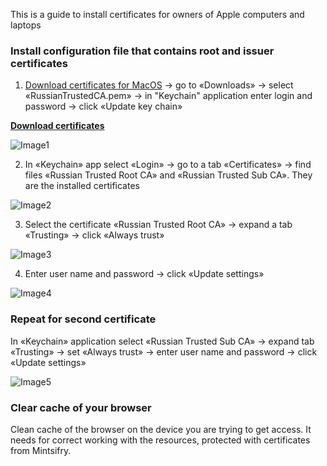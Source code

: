 This is a guide to install certificates for owners of Apple computers and laptops

### Install configuration file that contains root and issuer certificates

1. [Download certificates for MacOS](/tls/macos/russiantrustedca.pem) → go to «Downloads» → select «RussianTrustedCA.pem» → in "Keychain" application enter login and password → click «Update key chain»

**[Download certificates](/tls/macos/russiantrustedca.pem)**

![Image1](/tls/macos/macos-import-cert.webp "Import of certificate")

2. In «Keychain» app select «Login» → go to a tab «Certificates» → find files «Russian Trusted Root CA» and «Russian Trusted Sub CA». They are the installed certificates

![Image2](/tls/macos/macos-view-cert.webp "View of certificates in Keychain app")

3. Select the certificate «Russian Trusted Root CA» → expand a tab «Trusting» → click «Always trust»

![Image3](/tls/macos/macos-trust-root-ca.webp "Setting \"Always trust\" for certificate \"Russian Trusted Root CA\"")

4. Enter user name and password → click «Update settings»

![Image4](/tls/macos/macos-enter-password.webp "Enter password to update settings")

### Repeat for second certificate

In «Keychain» application select «Russian Trusted Sub CA» → expand tab «Trusting» → set «Always trust» → enter user name and password → click «Update settings»

![Image5](/tls/macos/macos-trust-sub-ca.webp "Setting \"Always trust\" for certificate \"Russian Trusted Sub CA\"")

### Clear cache of your browser

Clean cache of the browser on the device you are trying to get access. It needs for correct working with the resources, protected with certificates from Mintsifry.
